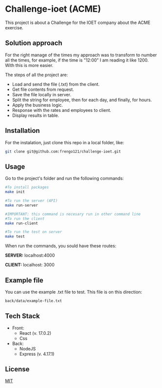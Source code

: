 # Challenge-ioet (ACME)

This project is about a Challenge for the IOET company about the ACME exercise.

## Solution approach

For the right manage of the times my approach was to transform to number all the times, for example, if the time is "12:00" I am reading it like 1200. With this is more easier.

The steps of all the project are:

- Load and send the file (.txt) from the client.
- Get file contents from request.
- Save the file locally in server.
- Split the string for employee, then for each day, and finally, for hours.
- Apply the business logic.
- Response with the rates and employees to client.
- Display results in table.

## Installation

For the instalation, just clone this repo in a local folder, like:

```bash
git clone git@github.com:frengo121/challenge-ioet.git
```

## Usage

Go to the project's folder and run the following commands:

```bash
#To install packages
make init

#To run the server (API)
make run-server

#IMPORTANT: this command is necesary run in other command line
#To run the client
make run-client

#To run the test on server
make test
```

When run the commands, you sould have these routes:

**SERVER:** localhost:4000

**CLIENT:** localhost: 3000

## Example file

You can use the example .txt file to test. This file is on this direction:

```bash
back/data/example-file.txt
```

## Tech Stack

- Front:
  - React (v. 17.0.2)
  - Css
- Back:
  - NodeJS
  - Express (v. 4.17.1)

## License

[MIT](https://choosealicense.com/licenses/mit/)
